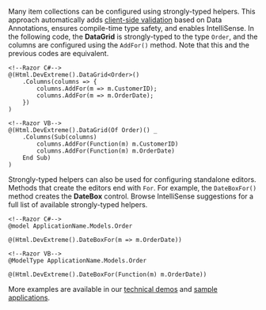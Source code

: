 Many item collections can be configured using strongly-typed helpers. This approach automatically adds [client-side validation](/concepts/35%20ASP.NET%20MVC%20Controls/35%20Client-Side%20Data%20Validation/01%20Overview.md '/Documentation/Guide/ASP.NET_MVC_Controls/Client-Side_Data_Validation/Overview/') based on Data Annotations, ensures compile-time type safety, and enables IntelliSense. In the following code, the **DataGrid** is strongly-typed to the type `Order`, and the columns are configured using the `AddFor()` method. Note that this and the previous codes are equivalent.

    <!--Razor C#-->
    @(Html.DevExtreme().DataGrid<Order>()
        .Columns(columns => {
            columns.AddFor(m => m.CustomerID);
            columns.AddFor(m => m.OrderDate);
        })
    )

    <!--Razor VB-->
    @(Html.DevExtreme().DataGrid(Of Order)() _
        .Columns(Sub(columns)
            columns.AddFor(Function(m) m.CustomerID)
            columns.AddFor(Function(m) m.OrderDate)
        End Sub)
    )

Strongly-typed helpers can also be used for configuring standalone editors. Methods that create the editors end with `For`. For example, the `DateBoxFor()` method creates the **DateBox** control. Browse IntelliSense suggestions for a full list of available strongly-typed helpers.

    <!--Razor C#-->
    @model ApplicationName.Models.Order

    @(Html.DevExtreme().DateBoxFor(m => m.OrderDate))

    <!--Razor VB-->
    @ModelType ApplicationName.Models.Order

    @(Html.DevExtreme().DateBoxFor(Function(m) m.OrderDate))

More examples are available in our [technical demos](https://js.devexpress.com/Demos/WidgetsGallery/Demo/DataGrid/Overview/Mvc/Light) and [sample applications](/concepts/35%20ASP.NET%20MVC%20Controls/10%20Prerequisites%20and%20Installation/20%20Sample%20Applications/00%20Sample%20Applications.md '/Documentation/Guide/ASP.NET_MVC_Controls/Prerequisites_and_Installation/#Sample_Applications').